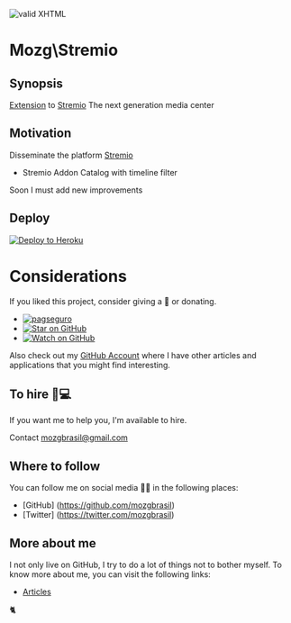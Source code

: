 [checkmark]: https://raw.githubusercontent.com/mozgbrasil/mozgbrasil.github.io/master/assets/images/logos/logo_32_32.png 'MOZG'

![valid XHTML][checkmark]

[getcomposer]: https://getcomposer.org/
[uninstall-mods]: https://getcomposer.org/doc/03-cli.md#remove

# Mozg\Stremio

## Synopsis

[Extension](https://stremio-dhins.herokuapp.com/) to [Stremio](https://www.stremio.com/) The next generation media center

## Motivation

Disseminate the platform [Stremio](https://www.stremio.com/)

- Stremio Addon Catalog with timeline filter

Soon I must add new improvements

## Deploy

[![Deploy to Heroku](https://www.herokucdn.com/deploy/button.svg)](https://heroku.com/deploy?template=https://github.com/mozgbrasil/stremio-addon)

# Considerations

If you liked this project, consider giving a 🌟 or donating.

- [![pagseguro](https://stc.pagseguro.uol.com.br/public/img/botoes/doacoes/164x37-doar-assina.gif)](https://pagseguro.uol.com.br/checkout/v2/donation.html?currency=BRL&receiverEmail=mozgbrasil@gmail.com)
- [![Star on GitHub](https://img.shields.io/github/stars/mozgbrasil/stremio-addon.svg?style=social)](https://github.com/mozgbrasil/stremio-addon/stargazers)
- [![Watch on GitHub](https://img.shields.io/github/watchers/mozgbrasil/stremio-addon.svg?style=social)](https://github.com/mozgbrasil/stremio-addon/watchers)

Also check out my [GitHub Account](https://github.com/mozgbrasil) where I have other articles and applications that you might find interesting.

## To hire 👨💻

If you want me to help you, I'm available to hire.

Contact mozgbrasil@gmail.com

## Where to follow

You can follow me on social media 🐙😇 in the following places:

- [GitHub] (https://github.com/mozgbrasil)
- [Twitter] (https://twitter.com/mozgbrasil)

## More about me

I not only live on GitHub, I try to do a lot of things not to bother myself. To know more about me, you can visit the following links:

- [Articles](http://mozg.com.br/artigos/)

:cat2:
